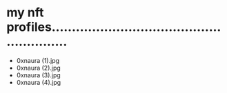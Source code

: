 # my nft profiles.........................................................
- 0xnaura (1).jpg
- 0xnaura (2).jpg
- 0xnaura (3).jpg
- 0xnaura (4).jpg
